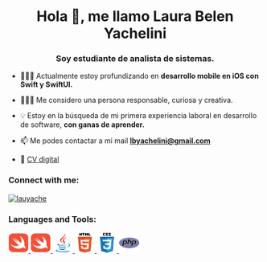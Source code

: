 <h1 align="center">Hola 👋, me llamo Laura Belen Yachelini</h1>
<h3 align="center">Soy estudiante de analista de sistemas. </h3>

- 👩🏻‍💻 Actualmente estoy profundizando en **desarrollo mobile en iOS con Swift y SwiftUI.**
  
- 🙋🏻‍♀️ Me considero una persona responsable, curiosa y creativa.

- 💡 Estoy en la búsqueda de mi primera experiencia laboral en desarrollo de software, **con ganas de aprender.**
  
- 📫 Me podes contactar a mi mail **lbyachelini@gmail.com**

- 📄 [CV digital](https://laurayachelini.super.site/)

<h3 align="left">Connect with me:</h3>
<p align="left">
<a href="https://linkedin.com/in/lauyache" target="blank"><img align="center" src="https://raw.githubusercontent.com/rahuldkjain/github-profile-readme-generator/master/src/images/icons/Social/linked-in-alt.svg" alt="lauyache" height="30" width="40" /></a>
</p>

<h3 align="left">Languages and Tools:</h3>
<p align="left">
  <a href="https://developer.apple.com/xcode/swift/" target="_blank" rel="noreferrer">
    <img src="https://raw.githubusercontent.com/devicons/devicon/master/icons/swift/swift-original.svg" alt="swift" width="40" height="40"/>
  </a>
  <a href="https://developer.apple.com/xcode/swiftui/" target="_blank" rel="noreferrer">
    <img src="https://raw.githubusercontent.com/devicons/devicon/master/icons/swift/swift-original.svg" alt="swiftui" width="40" height="40"/>
  </a>
  <a href="https://www.java.com/" target="_blank" rel="noreferrer">
    <img src="https://raw.githubusercontent.com/devicons/devicon/master/icons/java/java-original.svg" alt="java" width="40" height="40"/>
  </a>
  <a href="https://developer.mozilla.org/en-US/docs/Web/HTML" target="_blank" rel="noreferrer">
    <img src="https://raw.githubusercontent.com/devicons/devicon/master/icons/html5/html5-original-wordmark.svg" alt="html" width="40" height="40"/>
  </a>
  <a href="https://www.w3schools.com/css/" target="_blank" rel="noreferrer">
    <img src="https://raw.githubusercontent.com/devicons/devicon/master/icons/css3/css3-original-wordmark.svg" alt="css" width="40" height="40"/>
  </a>
  <a href="https://www.php.net/" target="_blank" rel="noreferrer">
    <img src="https://raw.githubusercontent.com/devicons/devicon/master/icons/php/php-original.svg" alt="php" width="40" height="40"/>
  </a>
</p>

